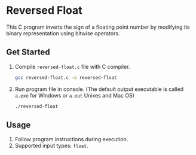 # Reversed Float

This C program inverts the sign of a floating point number by modifying its binary representation using bitwise operators.

## Get Started

1. Compile `reversed-float.c` file with C compiler.
   ```sh
   gcc reversed-float.c -o reversed-float
   ```
2. Run program file in console. (The default output executable is called `a.exe` for Windows or `a.out` Unixes and Mac OS)
   ```sh
   ./reversed-float
   ```

## Usage

1. Follow program instructions during execution.
2. Supported input types: `float`.
